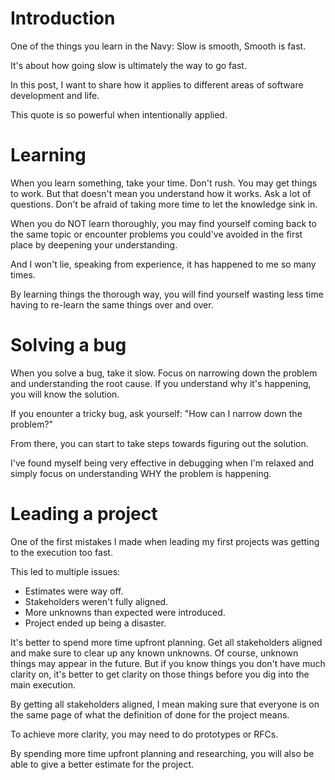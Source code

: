 # Introduction

One of the things you learn in the Navy: Slow is smooth, Smooth is fast.

It's about how going slow is ultimately the way to go fast.

In this post, I want to share how it applies to different areas of software development and life.

This quote is so powerful when intentionally applied.

# Learning

When you learn something, take your time. Don't rush. You may get things to work. But that doesn't mean you understand how it works. Ask a lot of questions. Don't be afraid of taking more time to let the knowledge sink in.

When you do NOT learn thoroughly, you may find yourself coming back to the same topic or encounter problems you could've avoided in the first place by deepening your understanding.

And I won't lie, speaking from experience, it has happened to me so many times.

By learning things the thorough way, you will find yourself wasting less time having to re-learn the same things over and over.

# Solving a bug

When you solve a bug, take it slow. Focus on narrowing down the problem and understanding the root cause. If you understand why it's happening, you will know the solution.

If you enounter a tricky bug, ask yourself: "How can I narrow down the problem?"

From there, you can start to take steps towards figuring out the solution.

I've found myself being very effective in debugging when I'm relaxed and simply focus on understanding WHY the problem is happening.

# Leading a project

One of the first mistakes I made when leading my first projects was getting to the execution too fast.

This led to multiple issues:

- Estimates were way off.
- Stakeholders weren't fully aligned.
- More unknowns than expected were introduced.
- Project ended up being a disaster.

It's better to spend more time upfront planning. Get all stakeholders aligned and make sure to clear up any known unknowns. Of course, unknown things may appear in the future. But if you know things you don't have much clarity on, it's better to get clarity on those things before you dig into the main execution.

By getting all stakeholders aligned, I mean making sure that everyone is on the same page of what the definition of done for the project means.

To achieve more clarity, you may need to do prototypes or RFCs.

By spending more time upfront planning and researching, you will also be able to give a better estimate for the project.
